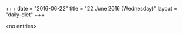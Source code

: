 +++
date = "2016-06-22"
title = "22 June 2016 (Wednesday)"
layout = "daily-diet"
+++


\<no entries\>

